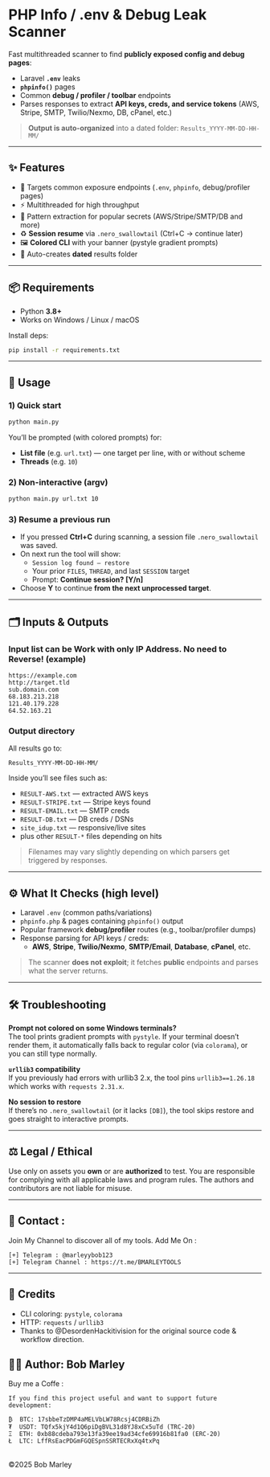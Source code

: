 # PHP Info / .env & Debug Leak Scanner

Fast multithreaded scanner to find **publicly exposed config and debug pages**:
- Laravel **`.env`** leaks
- **`phpinfo()`** pages
- Common **debug / profiler / toolbar** endpoints
- Parses responses to extract **API keys, creds, and service tokens** (AWS, Stripe, SMTP, Twilio/Nexmo, DB, cPanel, etc.)

> **Output is auto-organized** into a dated folder: `Results_YYYY-MM-DD-HH-MM/`

---

## ✨ Features
- 🔎 Targets common exposure endpoints (`.env`, `phpinfo`, debug/profiler pages)
- ⚡ Multithreaded for high throughput
- 🧠 Pattern extraction for popular secrets (AWS/Stripe/SMTP/DB and more)
- ♻️ **Session resume** via `.nero_swallowtail` (Ctrl+C → continue later)
- 🖼️ **Colored CLI** with your banner (pystyle gradient prompts)
- 📁 Auto-creates **dated** results folder

---

## 📦 Requirements
- Python **3.8+**
- Works on Windows / Linux / macOS

Install deps:
```bash
pip install -r requirements.txt
```

---

## 🚀 Usage

### 1) Quick start
```bash
python main.py
```
You’ll be prompted (with colored prompts) for:
- **List file** (e.g. `url.txt`) — one target per line, with or without scheme
- **Threads** (e.g. `10`)

### 2) Non-interactive (argv)
```bash
python main.py url.txt 10
```

### 3) Resume a previous run
- If you pressed **Ctrl+C** during scanning, a session file `.nero_swallowtail` was saved.
- On next run the tool will show:
  - `Session log found — restore`
  - Your prior `FILES`, `THREAD`, and last `SESSION` target
  - Prompt: **Continue session? [Y/n]**
- Choose **Y** to continue **from the next unprocessed target**.

---

## 🗂️ Inputs & Outputs

### Input list can be Work with only IP Address. No need to Reverse! (example)
```
https://example.com
http://target.tld
sub.domain.com
68.183.213.218
121.40.179.228
64.52.163.21
```

### Output directory
All results go to:
```
Results_YYYY-MM-DD-HH-MM/
```
Inside you’ll see files such as:
- `RESULT-AWS.txt` — extracted AWS keys
- `RESULT-STRIPE.txt` — Stripe keys found
- `RESULT-EMAIL.txt` — SMTP creds
- `RESULT-DB.txt` — DB creds / DSNs
- `site_idup.txt` — responsive/live sites
- plus other `RESULT-*` files depending on hits

> Filenames may vary slightly depending on which parsers get triggered by responses.

---

## ⚙️ What It Checks (high level)
- Laravel `.env` (common paths/variations)
- `phpinfo.php` & pages containing `phpinfo()` output
- Popular framework **debug/profiler** routes (e.g., toolbar/profiler dumps)
- Response parsing for API keys / creds:
  - **AWS**, **Stripe**, **Twilio/Nexmo**, **SMTP/Email**, **Database**, **cPanel**, etc.

> The scanner **does not exploit**; it fetches **public** endpoints and parses what the server returns.

---

## 🛠️ Troubleshooting

**Prompt not colored on some Windows terminals?**  
The tool prints gradient prompts with `pystyle`. If your terminal doesn’t render them, it automatically falls back to regular color (via `colorama`), or you can still type normally.

**`urllib3` compatibility**  
If you previously had errors with urllib3 2.x, the tool pins `urllib3==1.26.18` which works with `requests 2.31.x`.

**No session to restore**  
If there’s no `.nero_swallowtail` (or it lacks `[DB]`), the tool skips restore and goes straight to interactive prompts.

---

## ⚖️ Legal / Ethical
Use only on assets you **own** or are **authorized** to test. You are responsible for complying with all applicable laws and program rules. The authors and contributors are not liable for misuse.

---

📧 Contact :
------
Join My Channel to discover all of my tools. Add Me On : 
```
[+] Telegram : @marleyybob123
[+] Telegram Channel : https://t.me/BMARLEYTOOLS
```

---

## 💬 Credits
- CLI coloring: `pystyle`, `colorama`
- HTTP: `requests` / `urllib3`
- Thanks to @DesordenHackitivision for the original source code & workflow direction.

👨‍💻 Author: Bob Marley
------
Buy me a Coffe :
```
If you find this project useful and want to support future development:

₿  BTC: 17sbbeTzDMP4aMELVbLW78Rcsj4CDRBiZh
₮  USDT: TQfx5kjY4d1Q6piDgBVL31d8YJ8xCx5uTd (TRC-20)
Ξ  ETH: 0xb88cdeba793e13fa39ee19ad34cfe69916b81fa0 (ERC-20)
Ł  LTC: LffRsEacPDGmFGQESpnSSRTECRxXq4txPq
```
<br>©2025 Bob Marley
